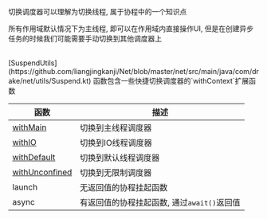 切换调度器可以理解为切换线程, 属于协程中的一个知识点

所有作用域默认情况下为主线程, 即可以在作用域内直接操作UI, 但是在创建异步任务的时候我们可能需要手动切换到其他调度器上

<br>
[SuspendUtils](https://github.com/liangjingkanji/Net/blob/master/net/src/main/java/com/drake/net/utils/Suspend.kt)
函数包含一些快捷切换调度器的`withContext`扩展函数

|函数|描述|
|-|-|
|[withMain](api/net/com.drake.net.utils/with-main.md)|切换到主线程调度器|
|[withIO](api/net/com.drake.net.utils/with-i-o.md)|切换到IO线程调度器|
|[withDefault](api/net/com.drake.net.utils/with-default.md)|切换到默认线程调度器|
|[withUnconfined](api/net/com.drake.net.utils/with-unconfined.md)|切换到无限制调度器|
|launch|无返回值的协程挂起函数|
|async|有返回值的协程挂起函数, 通过`await()`返回值|